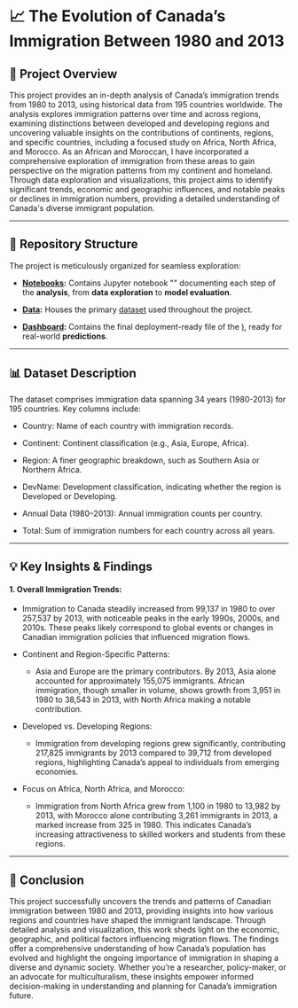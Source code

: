 # 📈 The Evolution of Canada’s Immigration Between 1980 and 2013


## 📌 Project Overview

This project provides an in-depth analysis of Canada’s immigration trends from 1980 to 2013, using historical data from 195 countries worldwide. The analysis explores immigration patterns over time and across regions, examining distinctions between developed and developing regions and uncovering valuable insights on the contributions of continents, regions, and specific countries, including a focused study on Africa, North Africa, and Morocco. As an African and Moroccan, I have incorporated a comprehensive exploration of immigration from these areas to gain perspective on the migration patterns from my continent and homeland. Through data exploration and visualizations, this project aims to identify significant trends, economic and geographic influences, and notable peaks or declines in immigration numbers, providing a detailed understanding of Canada's diverse immigrant population.
________________________________________

## 📂 Repository Structure

The project is meticulously organized for seamless exploration:

+ **[Notebooks]():** Contains Jupyter notebook "[]()" documenting each step of the **analysis**, from **data exploration** to **model evaluation**.
  
+ **[Data]():** Houses the primary [dataset]() used throughout the project.

+ **[Dashboard]():** Contains the final deployment-ready file of the [)](), ready for real-world **predictions**. 
________________________________________

## 📊 Dataset Description

The dataset comprises immigration data spanning 34 years (1980-2013) for 195 countries. Key columns include:

+ Country: Name of each country with immigration records.
  
+ Continent: Continent classification (e.g., Asia, Europe, Africa).
  
+ Region: A finer geographic breakdown, such as Southern Asia or Northern Africa.
  
+ DevName: Development classification, indicating whether the region is Developed or Developing.
  
+ Annual Data (1980–2013): Annual immigration counts per country.
  
+ Total: Sum of immigration numbers for each country across all years.
  
________________________________________

## 💡 Key Insights & Findings


#### 1. Overall Immigration Trends:

  + Immigration to Canada steadily increased from 99,137 in 1980 to over 257,537 by 2013, with noticeable peaks in the early 1990s, 2000s, and 2010s. These peaks likely correspond to global events or changes in Canadian immigration policies that influenced migration flows.

+ Continent and Region-Specific Patterns:

  + Asia and Europe are the primary contributors. By 2013, Asia alone accounted for approximately 155,075 immigrants.
African immigration, though smaller in volume, shows growth from 3,951 in 1980 to 38,543 in 2013, with North Africa making a notable contribution.

+ Developed vs. Developing Regions:

  + Immigration from developing regions grew significantly, contributing 217,825 immigrants by 2013 compared to 39,712 from developed regions, highlighting Canada’s appeal to individuals from emerging economies.
  
+ Focus on Africa, North Africa, and Morocco:

  + Immigration from North Africa grew from 1,100 in 1980 to 13,982 by 2013, with Morocco alone contributing 3,261 immigrants in 2013, a marked increase from 325 in 1980. This indicates Canada’s increasing attractiveness to skilled workers and students from these regions.

________________________________________

## 🔑 Conclusion

This project successfully uncovers the trends and patterns of Canadian immigration between 1980 and 2013, providing insights into how various regions and countries have shaped the immigrant landscape. Through detailed analysis and visualization, this work sheds light on the economic, geographic, and political factors influencing migration flows. The findings offer a comprehensive understanding of how Canada’s population has evolved and highlight the ongoing importance of immigration in shaping a diverse and dynamic society. Whether you’re a researcher, policy-maker, or an advocate for multiculturalism, these insights empower informed decision-making in understanding and planning for Canada’s immigration future.
